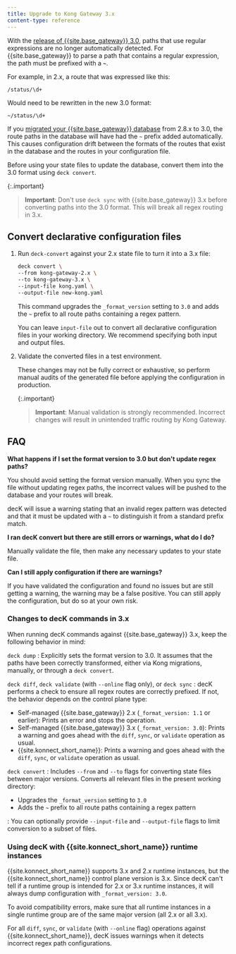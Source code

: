 ```yaml
---
title: Upgrade to Kong Gateway 3.x
content-type: reference
---
```


With the [release of {{site.base_gateway}} 3.0](/gateway/changelog/), paths that use regular expressions are no longer automatically detected.
For {{site.base_gateway}} to parse a path that contains a regular expression, the path must be prefixed with a **`~`**.

For example, in 2.x, a route that was expressed like this:

```
/status/\d+
```

Would need to be rewritten in the new 3.0 format:

```
~/status/\d+
```

If you [migrated your {{site.base_gateway}} database](/gateway/latest/upgrade/) from 2.8.x to 3.0, the route paths in the database will have had the `~` prefix added automatically.
This causes configuration drift between the formats of the routes that exist in the database and the routes in your configuration file.

Before using your state files to update the database, convert them into the 3.0 format using `deck convert`.

{:.important}
> **Important**: Don't use `deck sync` with {{site.base_gateway}} 3.x before converting paths into the 3.0 format.
This will break all regex routing in 3.x.

## Convert declarative configuration files

1. Run `deck-convert` against your 2.x state file to turn it into a 3.x file:

    ```sh
    deck convert \
    --from kong-gateway-2.x \
    --to kong-gateway-3.x \
    --input-file kong.yaml \
    --output-file new-kong.yaml
    ```

    This command upgrades the `_format_version` setting to `3.0` and adds the `~` prefix to all route paths containing a regex pattern.

    You can leave `input-file` out to convert all declarative configuration files in your working directory.
    We recommend specifying both input and output files.

2. Validate the converted files in a test environment.

    These changes may not be fully correct or exhaustive, so perform manual audits of the generated file before applying
    the configuration in production.

    {:.important}
    > **Important**: Manual validation is strongly recommended.
    Incorrect changes will result in unintended traffic routing by Kong Gateway.

## FAQ

**What happens if I set the format version to 3.0 but don't update regex paths?**

You should avoid setting the format version manually.
When you sync the file without updating regex paths, the incorrect values will be pushed to the database and your routes will break. 

decK will issue a warning stating that an invalid regex pattern was detected and that it must be updated with a `~` to distinguish it from a standard prefix match.

**I ran decK convert but there are still errors or warnings, what do I do?**

Manually validate the file, then make any necessary updates to your state file.

**Can I still apply configuration if there are warnings?**

If you have validated the configuration and found no issues but are still getting a warning,
the warning may be a false positive.
You can still apply the configuration, but do so at your own risk.


### Changes to decK commands in 3.x

When running decK commands against {{site.base_gateway}} 3.x, keep the following behavior in mind:

`deck dump`
: Explicitly sets the format version to 3.0.
It assumes that the paths have been correctly transformed, either via Kong migrations, manually, or through a `deck convert`.

`deck diff`, `deck validate` (with `--online` flag only), or `deck sync`
: decK performs a check to ensure all regex routes are correctly prefixed.
If not, the behavior depends on the control plane type:
* Self-managed {{site.base_gateway}} 2.x (`_format_version: 1.1` or earlier): Prints an error and stops the operation.
* Self-managed {{site.base_gateway}} 3.x (`_format_version: 3.0`): Prints a warning and goes ahead with the `diff`, `sync`, or `validate` operation as usual.
* {{site.konnect_short_name}}: Prints a warning and goes ahead with the `diff`, `sync`, or `validate` operation as usual.

`deck convert`
: Includes `--from` and `--to` flags for converting state files between major versions.
Converts all relevant files in the present working directory:
  * Upgrades the `_format_version` setting to `3.0`
  * Adds the `~` prefix to all route paths containing a regex pattern

: You can optionally provide `--input-file` and `--output-file` flags to limit conversion to
a subset of files.

### Using decK with {{site.konnect_short_name}} runtime instances

{{site.konnect_short_name}} supports 3.x and 2.x runtime instances, but the {{site.konnect_short_name}} control plane version is 3.x.
Since decK can't tell if a runtime group is intended for 2.x or 3.x runtime instances, it will always dump configuration with `_format_version: 3.0`.

To avoid compatibility errors, make sure that all runtime instances in a single runtime group are of the same major version (all 2.x or all 3.x).

For all `diff`, `sync`, or `validate` (with `--online` flag) operations against {{site.konnect_short_name}}, decK issues warnings when it detects incorrect regex path configurations.

